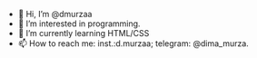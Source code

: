 - 👋 Hi, I’m @dmurzaa
- 👀 I’m interested in programming.
- 🌱 I’m currently learning HTML/CSS
- 📫 How to reach me: inst.:d.murzaa; telegram: @dima_murza.

<!---
dmurzaa/dmurzaa is a ✨ special ✨ repository because its `README.md` (this file) appears on your GitHub profile.
You can click the Preview link to take a look at your changes.
--->
